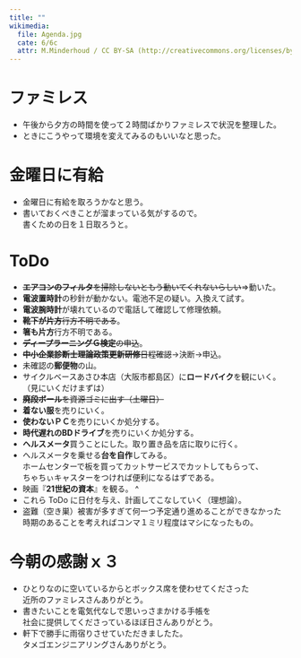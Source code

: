 ```yaml
---
title: ""
wikimedia:
  file: Agenda.jpg
  cate: 6/6c
  attr: M.Minderhoud / CC BY-SA (http://creativecommons.org/licenses/by-sa/3.0/)
---
```


# ファミレス

* 午後から夕方の時間を使って２時間ばかりファミレスで状況を整理した。
* ときにこうやって環境を変えてみるのもいいなと思った。


# 金曜日に有給

* 金曜日に有給を取ろうかなと思う。
* 書いておくべきことが溜まっている気がするので。  
  書くための日を１日取ろうと。


# ToDo

* ~~**エアコンのフィルタ**を掃除しないともう動いてくれないらしい~~=>動いた。
* **電波置時計**の秒針が動かない。電池不足の疑い。入換えて試す。
* **電波腕時計**が壊れているので電話して確認して修理依頼。
* ~~**靴下が片方**行方不明である~~。
* **箸も片方**行方不明である。
* ~~**ディープラーニングＧ検定**の申込~~。
* ~~**中小企業診断士理論政策更新研修**日程確認~~->決断->申込。
* 未確認の**郵便物**の山。
* サイクルベースあさひ本店（大阪市都島区）に**ロードバイク**を観にいく。  
  （見にいくだけまずは）
* ~~**廃段ボール**を資源ゴミに出す（土曜日）~~
* **着ない服**を売りにいく。
* **使わないＰＣ**を売りにいくか処分する。
* **時代遅れのBDドライブ**を売りにいくか処分する。
* **ヘルスメータ**買うことにした。取り置き品を店に取りに行く。
* ヘルスメータを乗せる**台を自作**してみる。  
  ホームセンターで板を買ってカットサービスでカットしてもらって、  
  ちゃちぃキャスターをつければ便利になるはずである。
* 映画『**21世紀の資本**』を観る。
^
* これら ToDo に日付を与え、計画してこなしていく（理想論）。
* 盗難（空き巣）被害が多すぎて何一つ予定通り進めることができなかった  
  時期のあることを考えればコンマ１ミリ程度はマシになったもの。


# 今朝の感謝ｘ３

* ひとりなのに空いているからとボックス席を使わせてくださった  
  近所のファミレスさんありがとう。
* 書きたいことを電気代なしで思いっさまかける手帳を  
  社会に提供してくださっているほぼ日さんありがとう。
* 軒下で勝手に雨宿りさせていただきましたた。  
  タメゴエンジニアリングさんありがとう。
